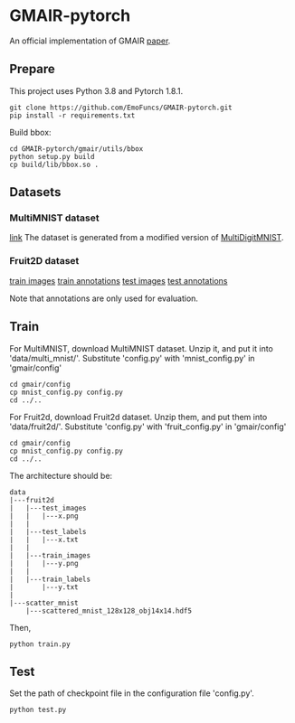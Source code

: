 # GMAIR-pytorch
An official implementation of GMAIR [paper](https://arxiv.org/abs/2106.01722).

## Prepare
This project uses Python 3.8 and Pytorch 1.8.1.
```
git clone https://github.com/EmoFuncs/GMAIR-pytorch.git
pip install -r requirements.txt
```

Build bbox:
```
cd GMAIR-pytorch/gmair/utils/bbox
python setup.py build
cp build/lib/bbox.so .
```

## Datasets
### MultiMNIST dataset
[link]()
The dataset is generated from a modified version of [MultiDigitMNIST](https://github.com/yonkshi/MultiDigitMNIST).

### Fruit2D dataset
[train images](https://drive.google.com/file/d/1MCXo6VRI6Pf8WG2-dHbPNCJZVKOpNoHX/view?usp=sharing)
[train annotations](https://drive.google.com/file/d/1wbidjghjwLracHq8HRZ-zidWIE0R4xSV/view?usp=sharing)
[test images](https://drive.google.com/file/d/11BDgxjnZ7wXwCPFksL4rHIthuddhLWUW/view?usp=sharing)
[test annotations](https://drive.google.com/file/d/13Y5ZRu5ojspYOI0Ku1nJ0tu1lPbFrlZa/view?usp=sharing)

Note that annotations are only used for evaluation.



## Train
For MultiMNIST, download MultiMNIST dataset. Unzip it, and put it into 'data/multi_mnist/'.
Substitute 'config.py' with 'mnist_config.py' in 'gmair/config'
```
cd gmair/config
cp mnist_config.py config.py
cd ../..
```

For Fruit2d, download Fruit2d dataset. Unzip them, and put them into 'data/fruit2d/'.
Substitute 'config.py' with 'fruit_config.py' in 'gmair/config'
```
cd gmair/config
cp mnist_config.py config.py
cd ../..
```

The architecture should be:
```
data
|---fruit2d
|   |---test_images
|   |   |---x.png
|   |
|   |---test_labels
|   |   |---x.txt
|   |
|   |---train_images
|   |   |---y.png
|   |
|   |---train_labels
|       |---y.txt
|   
|---scatter_mnist
    |---scattered_mnist_128x128_obj14x14.hdf5
```

Then,
```
python train.py
```



## Test
Set the path of checkpoint file in the configuration file 'config.py'.

```
python test.py
```
